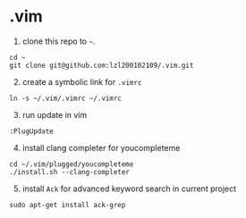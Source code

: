 # .vim
1. clone this repo to `~`.
```
cd ~
git clone git@github.com:lzl200102109/.vim.git
```
2. create a symbolic link for `.vimrc`
```
ln -s ~/.vim/.vimrc ~/.vimrc
```
3. run update in vim
```
:PlugUpdate
```
4. install clang completer for youcompleteme
```
cd ~/.vim/plugged/youcompleteme
./install.sh --clang-completer
```
5. install `Ack` for advanced keyword search in current project
```
sudo apt-get install ack-grep
```
